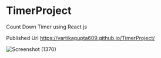 # TimerProject

Count Down Timer using React js

Published Url https://vartikagupta609.github.io/TimerProject/

![Screenshot (1370)](https://user-images.githubusercontent.com/47427427/118658878-6d6d5e80-b80a-11eb-8f22-f9a49a072416.png)
